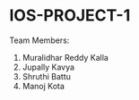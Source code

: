 # IOS-PROJECT-1

Team Members:
1) Muralidhar Reddy Kalla
2) Jupally Kavya
3) Shruthi Battu
4) Manoj Kota

